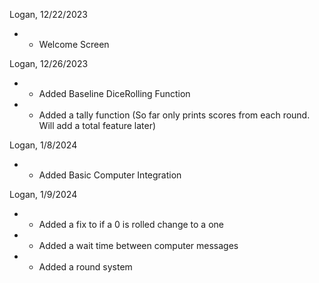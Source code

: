 Logan, 12/22/2023
 - + Welcome Screen

Logan, 12/26/2023
 - + Added Baseline DiceRolling Function
 - + Added a tally function (So far only prints scores from each round. Will add a total feature later)


Logan, 1/8/2024 
 - + Added Basic Computer Integration 

Logan, 1/9/2024
 - + Added a fix to if a 0 is rolled change to a one
 - + Added a wait time between computer messages 
 - + Added a round system 